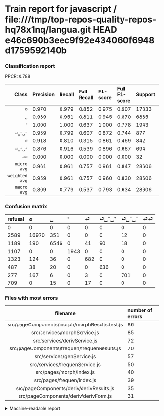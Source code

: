 # Train report for javascript / file:///tmp/top-repos-quality-repos-hq78x1nq/langua.git HEAD e46c690b3eec9f92e434060f6948d1759592140b

### Classification report

PPCR: 0.788

| Class | Precision | Recall | Full Recall | F1-score | Full F1-score | Support | Full Support | PPCR |
|------:|:----------|:-------|:------------|:---------|:---------|:--------|:-------------|:-----|
| `∅` | 0.970| 0.979| 0.852| 0.975| 0.907| 17333| 19922| 0.870 |
| `␣` | 0.939| 0.951| 0.811| 0.945| 0.870| 6885| 8074| 0.853 |
| `'` | 1.000| 1.000| 0.637| 1.000| 0.778| 1943| 3050| 0.637 |
| `⏎␣⁻␣⁻` | 0.959| 0.799| 0.607| 0.872| 0.744| 877| 1154| 0.760 |
| `⏎` | 0.918| 0.810| 0.315| 0.861| 0.469| 842| 2165| 0.389 |
| `⏎␣⁺␣⁺` | 0.876| 0.916| 0.539| 0.896| 0.667| 694| 1181| 0.588 |
| `⏎⏎` | 0.000| 0.000| 0.000| 0.000| 0.000| 32| 741| 0.043 |
| `micro avg` | 0.961| 0.961| 0.757| 0.961| 0.847| 28606| 36287| 0.788 |
| `weighted avg` | 0.959| 0.961| 0.757| 0.960| 0.830| 28606| 36287| 0.788 |
| `macro avg` | 0.809| 0.779| 0.537| 0.793| 0.634| 28606| 36287| 0.788 |

### Confusion matrix

|refusal|  ∅| ␣| '| ⏎| ⏎␣⁺␣⁺| ⏎␣⁻␣⁻| ⏎⏎| 
|:---|:---|:---|:---|:---|:---|:---|:---|
|0 |0 |0 |0 |0 |0 |0 |0 |
|2589 |16970 |351 |0 |0 |0 |12 |0 |
|1189 |190 |6546 |0 |41 |90 |18 |0 |
|1107 |0 |0 |1943 |0 |0 |0 |0 |
|1323 |124 |36 |0 |682 |0 |0 |0 |
|487 |38 |20 |0 |0 |636 |0 |0 |
|277 |167 |6 |0 |3 |0 |701 |0 |
|709 |0 |15 |0 |17 |0 |0 |0 |

### Files with most errors

| filename | number of errors|
|:----:|:-----|
| src/pageComponents/morph/morphResults.test.js | 86 |
| src/services/morphService.js | 85 |
| src/services/derivService.js | 72 |
| src/pageComponents/frequen/frequenResults.js | 70 |
| src/services/genService.js | 57 |
| src/services/frequenService.js | 50 |
| src/pages/morph/index.js | 40 |
| src/pages/frequen/index.js | 39 |
| src/pageComponents/deriv/derivResults.js | 35 |
| src/pageComponents/deriv/derivForm.js | 31 |

<details>
    <summary>Machine-readable report</summary>
```json
{
  "cl_report": {"\u0027": {"f1-score": 1.0, "precision": 1.0, "recall": 1.0, "support": 1943}, "macro avg": {"f1-score": 0.792508729290047, "precision": 0.8088353125531507, "recall": 0.7793626323260632, "support": 28606}, "micro avg": {"f1-score": 0.9605677130671887, "precision": 0.9605677130671887, "recall": 0.9605677130671887, "support": 28606}, "weighted avg": {"f1-score": 0.9596536439311737, "precision": 0.9594469242811423, "recall": 0.9605677130671887, "support": 28606}, "\u2205": {"f1-score": 0.9746711848831198, "precision": 0.9703242037852364, "recall": 0.9790572895632609, "support": 17333}, "\u23ce": {"f1-score": 0.8605678233438486, "precision": 0.917900403768506, "recall": 0.8099762470308789, "support": 842}, "\u23ce\u23ce": {"f1-score": 0.0, "precision": 0.0, "recall": 0.0, "support": 32}, "\u23ce\u2423\u207a\u2423\u207a": {"f1-score": 0.895774647887324, "precision": 0.8760330578512396, "recall": 0.9164265129682997, "support": 694}, "\u23ce\u2423\u207b\u2423\u207b": {"f1-score": 0.8718905472636815, "precision": 0.9589603283173734, "recall": 0.7993158494868872, "support": 877}, "\u2423": {"f1-score": 0.9446569016523559, "precision": 0.9386291941496989, "recall": 0.9507625272331155, "support": 6885}},
  "cl_report_full": {"\u0027": {"f1-score": 0.7782896054476267, "precision": 1.0, "recall": 0.6370491803278688, "support": 3050}, "macro avg": {"f1-score": 0.633622726329642, "precision": 0.8088353125531507, "recall": 0.5372303433186314, "support": 36287}, "micro avg": {"f1-score": 0.8468710030357666, "precision": 0.9605677130671887, "recall": 0.7572408851654863, "support": 36287}, "weighted avg": {"f1-score": 0.8304206181960239, "precision": 0.9393937370334702, "recall": 0.7572408851654863, "support": 36287}, "\u2205": {"f1-score": 0.9072198016626125, "precision": 0.9703242037852364, "recall": 0.8518221062142355, "support": 19922}, "\u23ce": {"f1-score": 0.469050894085282, "precision": 0.917900403768506, "recall": 0.31501154734411085, "support": 2165}, "\u23ce\u23ce": {"f1-score": 0.0, "precision": 0.0, "recall": 0.0, "support": 741}, "\u23ce\u2423\u207a\u2423\u207a": {"f1-score": 0.6670162558993182, "precision": 0.8760330578512396, "recall": 0.5385266723116003, "support": 1181}, "\u23ce\u2423\u207b\u2423\u207b": {"f1-score": 0.7437665782493368, "precision": 0.9589603283173734, "recall": 0.6074523396880416, "support": 1154}, "\u2423": {"f1-score": 0.8700159489633174, "precision": 0.9386291941496989, "recall": 0.8107505573445628, "support": 8074}},
  "ppcr": 0.7883263978835395
}
```
</details>
